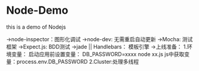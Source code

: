 # Node-Demo
this is a demo of Nodejs

->node-inspector：图形化调试
->node-dev: 无需重启自动更新
->Mocha: 测试框架
->Expect.js: BDD测试 
->jade || Handlebars： 模板引擎
->上线准备：
	1.环境变量：
		启动应用前设置变量： DB_PASSWORD=xxxx node  xx.js
		js中获取变量：process.env.DB_PASSWORD
	2.Cluster:处理多线程 